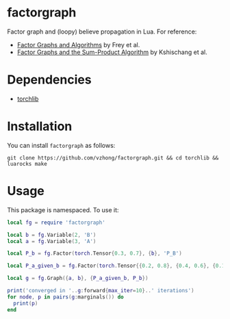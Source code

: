 factorgraph
====================

Factor graph and (loopy) believe propagation in Lua. For reference:

- [Factor Graphs and Algorithms](http://www.psi.toronto.edu/~psi/pubs2/1999%20and%20before/134.pdf) by Frey et al.
- [Factor Graphs and the Sum-Product Algorithm](http://vision.unipv.it/IA2/Factor%20graphs%20and%20the%20sum-product%20algorithm.pdf) by Kshischang et al.

# Dependencies

- [torchlib](https://github.com/vzhong/torchlib)

# Installation

You can install `factorgraph` as follows:

`git clone https://github.com/vzhong/factorgraph.git && cd torchlib && luarocks make`

# Usage

This package is namespaced. To use it:

```lua
local fg = require 'factorgraph'

local b = fg.Variable(2, 'B')
local a = fg.Variable(3, 'A')

local P_b = fg.Factor(torch.Tensor{0.3, 0.7}, {b}, 'P_B')

local P_a_given_b = fg.Factor(torch.Tensor{{0.2, 0.8}, {0.4, 0.6}, {0.1, 0.9}}, {a, b}, 'P_A_given_B')

local g = fg.Graph({a, b}, {P_a_given_b, P_b})

print('converged in '..g:forward{max_iter=10}..' iterations')
for node, p in pairs(g:marginals()) do
  print(p)
end
```
